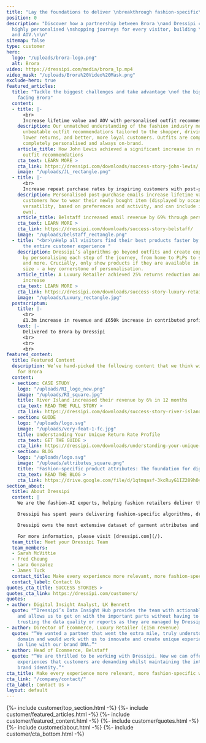 ```yaml
---
title: "Lay the foundations to deliver \nbreakthrough fashion-specific\nshopping experiences."
position: 0
description: "Discover how a partnership between Brora \nand Dressipi can deliver
  highly personalised \nshopping journeys for every visitor, building \nlifetime value
  and AOV.\n\n"
sitemap: false
type: customer
hero:
  logo: "/uploads/brora-logo.png"
  alt: Brora
video: https://dressipi.com/media/brora_lp.mp4
video_mask: "/uploads/Brora%20Video%20Mask.png"
exclude-hero: true
featured_articles:
  title: "Tackle the biggest challenges and take advantage \nof the biggest opportunities
    facing Brora"
  content:
  - title: |-
      <br>
      Increase lifetime value and AOV with personalised outfit recommendations
    description: Our unmatched understanding of the fashion industry means we offer
      unbeatable outfit recommendations tailored to the shopper, driving higher conversion,
      lower returns, and better, more loyal customers. Outfits are completely automated,
      completely personalised and always on-brand.
    article_title: How John Lewis achieved a significant increase in revenue with
      outfit recommendations
    cta_text: LEARN MORE >
    cta_link: https://dressipi.com/downloads/success-story-john-lewis/
    image: "/uploads/JL_rectangle.png"
  - title: |-
      <br>
      Increase repeat purchase rates by inspiring customers with post-purchase emails
    description: Personalised post-purchase emails increase lifetime value by showing
      customers how to wear their newly bought item (displayed by occasion to show
      versatility, based on preferences and activity, and can include items they already
      own).
    article_title: Belstaff increased email revenue by 69% through personalised recommendations
    cta_text: LEARN MORE >
    cta_link: https://dressipi.com/downloads/success-story-belstaff/
    image: "/uploads/belstaff_rectangle.png"
  - title: "<br>\nHelp all visitors find their best products faster by personalising
      the entire customer experience "
    description: Dressipi’s algorithms go beyond outfits and create exponential value
      by personalising each step of the journey, from home to PLPs to similar items
      and more. Crucially, only show products if they are available in the customer's
      size - a key cornerstone of personalisation.
    article_title: A Luxury Retailer achieved 25% returns reduction and 11% conversion
      increase
    cta_text: LEARN MORE >
    cta_link: https://dressipi.com/downloads/success-story-luxury-retailer/
    image: "/uploads/Luxury_rectangle.jpg"
  postscriptum:
    title: |-
      <br>
      £1.3m increase in revenue and £650k increase in contributed profit
    text: |-
      Delivered to Brora by Dressipi
      <br>
      <br>
      <br>
featured_content:
  title: Featured Content
  description: We’ve hand-picked the following content that we think will be relevant
    for Brora
  content:
  - section: CASE STUDY
    logo: "/uploads/RI_logo_new.png"
    image: "/uploads/RI_square.jpg"
    title: River Island increased their revenue by 6% in 12 months
    cta_text: READ THE FULL STORY >
    cta_link: https://dressipi.com/downloads/success-story-river-island/
  - section: GUIDE
    logo: "/uploads/logo.svg"
    image: "/uploads/very-feat-1-fc.jpg"
    title: Understanding Your Unique Return Rate Profile
    cta_text: GET THE GUIDE >
    cta_link: https://dressipi.com/downloads/understanding-your-unique-return-rate-profile-whitepaper/
  - section: BLOG
    logo: "/uploads/logo.svg"
    image: "/uploads/attributes_square.png"
    title: 'Fashion-specific product attributes: The foundation for digital transformation'
    cta_text: READ THE BLOG >
    cta_link: https://drive.google.com/file/d/1qtmqasf-3kcRuyG1IZ289hO4OR6WE5gN/view
section_about:
  title: About Dressipi
  content: |
    We are the fashion-AI experts, helping fashion retailers deliver the relevant products & inspiration their customers deserve, across every part of the shopper journey.

    Dressipi has spent years delivering fashion-specific algorithms, drawing on the expertise of some of the industry’s top stylists and experts.

    Dressipi owns the most extensive dataset of garment attributes and fashion-specific customer preferences. Our ability to ingest, cleanse, and augment huge quantities of data from various sources, in real-time, is at the heart of our platform.

    For more information, please visit [dressipi.com](/).
  team_title: Meet your Dressipi Team
  team_members:
  - Sarah McVittie
  - Fred Cheung
  - Lara Gonzalez
  - James Tuck
  contact_title: Make every experience more relevant, more fashion-specific with Dressipi
  contact_label: Contact Us
quotes_cta_title: SUCCESS STORIES >
quotes_cta_link: https://dressipi.com/customers/
quotes:
- author: Digital Insight Analyst, LK Bennett
  quote: "“Dressipi’s Data Insight Hub provides the team with actionable insights
    and allows us to get on with the important parts without having to worry about
    trusting the data quality or reports as they are managed by Dressipi.”"
- author: Director of Ecommerce, Luxury Retailer (£15m revenue)
  quote: "“We wanted a partner that went the extra mile, truly understood the fashion
    domain and would work with us to innovate and create unique experiences that were
    in line with our brand DNA.”"
- author: Head of Ecommerce, Belstaff
  quote: "“We are thrilled to be working with Dressipi. Now we can offer the shopping
    experiences that customers are demanding whilst maintaining the integrity of our
    brand identity.”"
cta_title: Make every experience more relevant, more fashion-specific with Dressipi
cta_link: "/company/contact/"
cta_label: Contact Us >
layout: default
---
```


{%- include customer/top_section.html -%}
{%- include customer/featured_articles.html -%}
{%- include customer/featured_content.html -%}
{%- include customer/quotes.html -%}
{%- include customer/about.html -%}
{%- include customer/cta_bottom.html -%}